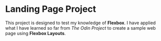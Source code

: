 # Landing Page Project

This project is designed to test my knowledge of **Flexbox**. I have applied what I have learned so far from *The Odin Project* to create a sample web page using **Flexbox Layouts**.